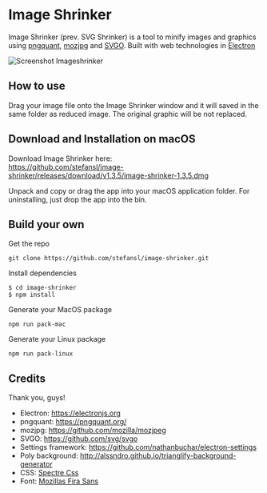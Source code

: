 # Image Shrinker

Image Shrinker (prev. SVG Shrinker) is a tool to minify images and graphics using [pngquant](https://pngquant.org/), [mozjpg](https://github.com/mozilla/mozjpeg) and [SVGO](https://github.com/svg/svgo). Built with web technologies in [Electron](https://electronjs.org)

![Screenshot Imageshrinker](https://raw.githubusercontent.com/stefansl/image-shrinker/master/assets/img/screen.min.png "Screenshot Image Shrinker")

## How to use
Drag your image file onto the Image Shrinker window and it will saved in the same folder as reduced image.
The original graphic will be not replaced.

## Download and Installation on macOS
Download Image Shrinker here:  
https://github.com/stefansl/image-shrinker/releases/download/v1.3.5/image-shrinker-1.3.5.dmg

Unpack and copy or drag the app into your macOS application folder.
For uninstalling, just drop the app into the bin.

## Build your own
Get the repo
```shell
git clone https://github.com/stefansl/image-shrinker.git
```
Install dependencies
```shell
$ cd image-shrinker
$ npm install
```
Generate your MacOS package
```shell
npm run pack-mac
```

Generate your Linux package
```shell
npm run pack-linux
```

## Credits
Thank you, guys!
* Electron: https://electronjs.org
* pngquant: https://pngquant.org/
* mozjpg: https://github.com/mozilla/mozjpeg
* SVGO: https://github.com/svg/svgo
* Settings framework: https://github.com/nathanbuchar/electron-settings
* Poly background: http://alssndro.github.io/trianglify-background-generator
* CSS: [Spectre Css](https://picturepan2.github.io/spectre/)
* Font: [Mozillas Fira Sans](https://github.com/mozilla/Fira)

